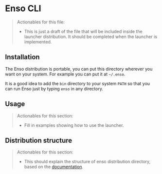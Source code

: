 # Enso CLI

> Actionables for this file:
>
> - This is just a draft of the file that will be included inside the launcher
>   distribution. It should be completed when the launcher is implemented.

## Installation
The Enso distribution is portable, you can put this directory wherever you want
on your system. For example you can put it at `~/.enso`.

It is a good idea to add the `bin` directory to your system `PATH` so that you
can run Enso just by typing `enso` in any directory.

## Usage
> Actionables for this section:
>
> - Fill in examples showing how to use the launcher.

## Distribution structure
> Actionables for this section:
>
> - This should explain the structure of enso distribution directory, based on
>   the [documentation](../../docs/distribution/distribution.md).